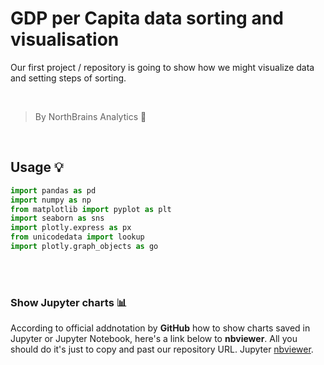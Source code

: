 # GDP per Capita data sorting and visualisation
Our first project / repository is going to show how we might visualize data and setting 
steps of sorting.

<br>

> By NorthBrains Analytics 🧠

<br>

## Usage 💡

```python
import pandas as pd
import numpy as np
from matplotlib import pyplot as plt 
import seaborn as sns
import plotly.express as px
from unicodedata import lookup
import plotly.graph_objects as go
```

<br>
<br>

### Show Jupyter charts 📊
According to official addnotation by **GitHub** how to show charts saved in Jupyter or Jupyter Notebook, here's a link below to **nbviewer**. All you should do it's just to copy and past our repository URL.
Jupyter [nbviewer](https://nbviewer.org).
